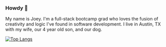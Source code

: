 ### Howdy 👋

My name is Joey. I'm a full-stack bootcamp grad who loves the fusion of creativity and logic I've found in software development. I live in Austin, TX with my wife, our 4 year old son, and our dog.





[![Top Langs](https://github-readme-stats.vercel.app/api/top-langs/?username=joeylking&layout=compact)](https://github.com/joeylking/github-readme-stats)


<!--
**joeylking/joeylking** is a ✨ _special_ ✨ repository because its `README.md` (this file) appears on your GitHub profile.

Here are some ideas to get you started:

- 🔭 I’m currently working on ...
- 🌱 I’m currently learning ...
- 👯 I’m looking to collaborate on ...
- 🤔 I’m looking for help with ...
- 💬 Ask me about ...
- 📫 How to reach me: ...
- 😄 Pronouns: ...
- ⚡ Fun fact: ...
-->
